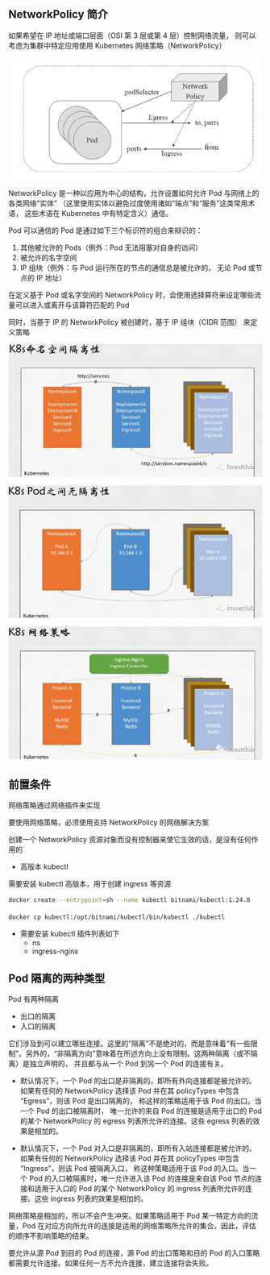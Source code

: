 ## NetworkPolicy 简介

如果希望在 IP 地址或端口层面（OSI 第 3 层或第 4 层）控制网络流量， 则可以考虑为集群中特定应用使用 Kubernetes 网络策略（NetworkPolicy）

![img](.assets/2719436-20220225101858501-814031655.png)

NetworkPolicy 是一种以应用为中心的结构，允许设置如何允许 Pod 与网络上的各类网络“实体” （这里使用实体以避免过度使用诸如“端点”和“服务”这类常用术语， 这些术语在 Kubernetes 中有特定含义）通信。

Pod 可以通信的 Pod 是通过如下三个标识符的组合来辩识的：

1. 其他被允许的 Pods（例外：Pod 无法阻塞对自身的访问）
2. 被允许的名字空间
3. IP 组块（例外：与 Pod 运行所在的节点的通信总是被允许的， 无论 Pod 或节点的 IP 地址）

在定义基于 Pod 或名字空间的 NetworkPolicy 时，会使用选择算符来设定哪些流量可以进入或离开与该算符匹配的 Pod

同时，当基于 IP 的 NetworkPolicy 被创建时，基于 IP 组块（CIDR 范围） 来定义策略

![img](.assets/1k47ocfZtlTaQ6xr2QVZMrP3b40mpibASVjzb51hunknSkyOvlB1CCT0J3rGW9exFUegeIick98x1UbnjJOveOwQ.png)

![图片](.assets/640-20221209093928129-0549970.png)

![图片](.assets/640-20221209093951631.png)


## 前置条件

网络策略通过网络插件来实现

要使用网络策略，必须使用支持 NetworkPolicy 的网络解决方案

创建一个 NetworkPolicy 资源对象而没有控制器来使它生效的话，是没有任何作用的

- 高版本 kubectl

需要安装 kubectl 高版本，用于创建 ingress 等资源

```bash
docker create --entrypoint=sh --name kubectl bitnami/kubectl:1.24.8

docker cp kubectl:/opt/bitnami/kubectl/bin/kubectl ./kubectl
```

- 需要安装 kubectl 插件列表如下
  - ns
  - ingress-nginx

## Pod 隔离的两种类型

Pod 有两种隔离

- 出口的隔离
- 入口的隔离

它们涉及到可以建立哪些连接。这里的“隔离”不是绝对的，而是意味着“有一些限制”。另外的，“非隔离方向”意味着在所述方向上没有限制。这两种隔离（或不隔离）是独立声明的， 并且都与从一个 Pod 到另一个 Pod 的连接有关。

- 默认情况下，一个 Pod 的出口是非隔离的，即所有外向连接都是被允许的。如果有任何的 NetworkPolicy 选择该 Pod 并在其 policyTypes 中包含 “Egress”，则该 Pod 是出口隔离的， 称这样的策略适用于该 Pod 的出口。当一个 Pod 的出口被隔离时， 唯一允许的来自 Pod 的连接是适用于出口的 Pod 的某个 NetworkPolicy 的 egress 列表所允许的连接。这些 egress 列表的效果是相加的。

- 默认情况下，一个 Pod 对入口是非隔离的，即所有入站连接都是被允许的。如果有任何的 NetworkPolicy 选择该 Pod 并在其 policyTypes 中包含 “Ingress”，则该 Pod 被隔离入口， 称这种策略适用于该 Pod 的入口。当一个 Pod 的入口被隔离时，唯一允许进入该 Pod 的连接是来自该 Pod 节点的连接和适用于入口的 Pod 的某个 NetworkPolicy 的 ingress 列表所允许的连接。这些 ingress 列表的效果是相加的。

网络策略是相加的，所以不会产生冲突。如果策略适用于 Pod 某一特定方向的流量，Pod 在对应方向所允许的连接是适用的网络策略所允许的集合。因此，评估的顺序不影响策略的结果。

要允许从源 Pod 到目的 Pod 的连接，源 Pod 的出口策略和目的 Pod 的入口策略都需要允许连接。如果任何一方不允许连接，建立连接将会失败。


